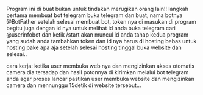 Program ini di buat bukan untuk tindakan merugikan orang lain!!
langkah pertama membuat bot telegram buka telegram dan buat, nama botnya @BotFather
setelah selesai membuat bot, token nya di masukan di program begitu juga dengan id nya untuk melihat id anda buka telegram cari
@userinfobot dan ketik /start akan muncul id anda
tahap kedua program yang sudah anda tambahkan token dan id nya harus di hosting bebas untuk hosting pake apa aja setelah selesai hosting tinggal buka website dan selesai.. 

cara kerja:
ketika user membuka web nya dan mengizinkan akses otomatis camera dia tersadap dan hasil potonnya di kirimkan melalui bot telegram anda agar proses lancar pastikan user membuka website dan mengizinkan camera dan mennunggu 15detik di website tersebut... 
